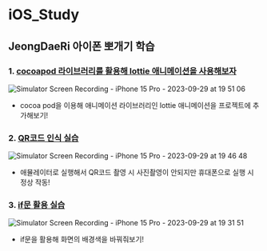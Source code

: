 # iOS_Study


## JeongDaeRi 아이폰 뽀개기 학습

### 1. [cocoapod 라이브러리를 활용해 lottie 애니메이션을 사용해보자](JeongDaeRi/iOS_Dev/NiceApp_02)
![Simulator Screen Recording - iPhone 15 Pro - 2023-09-29 at 19 51 06](https://github.com/zxl3651/iOS_Study/assets/94293365/55e99f38-ab7d-4c1f-a9d2-dd11f9a1d9af)

* cocoa pod을 이용해 애니메이션 라이브러리인 lottie 애니메이션을 프로젝트에 추가해보기!

### 2. [QR코드 인식 실습](JeongDaeRi/iOS_Dev/QRCodeTutorial_04)
![Simulator Screen Recording - iPhone 15 Pro - 2023-09-29 at 19 46 48](https://github.com/zxl3651/iOS_Study/assets/94293365/61cf280c-1bd5-4963-a348-ca80cc0c01b1)

* 애뮬레이터로 실행해서 QR코드 촬영 시 사진촬영이 안되지만 휴대폰으로 실행 시 정상 작동!

### 3. [if문 활용 실습](JeongDaeRi/iOS_Dev/if_grammer_05)
![Simulator Screen Recording - iPhone 15 Pro - 2023-09-29 at 19 31 51](https://github.com/zxl3651/iOS_Study/assets/94293365/298bf65d-9f37-4282-9f93-0bd474569a01)

* if문을 활용해 화면의 배경색을 바꿔줘보기!
